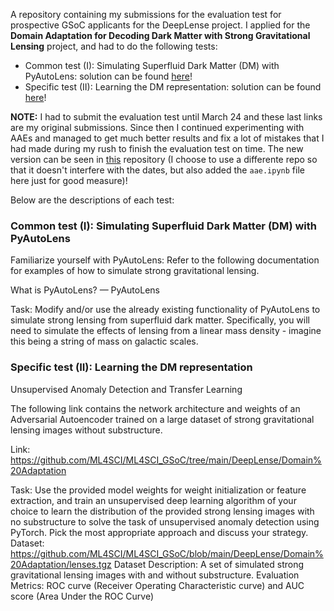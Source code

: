 A repository containing my submissions for the evaluation test for prospective GSoC applicants for the DeepLense project. I applied for the **Domain Adaptation for Decoding Dark Matter with Strong Gravitational Lensing** project, and had to do the following tests:

- Common test (I): Simulating Superfluid Dark Matter (DM) with PyAutoLens: solution can be found [here](https://github.com/zysymu/ml4sci/blob/main/superfluid_dark_matter/simulation.ipynb)!
- Specific test (II): Learning the DM representation: solution can be found [here](https://nbviewer.jupyter.org/github/zysymu/ml4sci/blob/main/domain_adaptation/domain_adaptation.ipynb)! 

**NOTE:** I had to submit the evaluation test until March 24 and these last links are my original submissions. Since then I continued experimenting with AAEs and managed to get much better results and fix a lot of mistakes that I had made during my rush to finish the evaluation test on time. The new version can be seen in [this](https://github.com/zysymu/unsupervised-adversarial-autoencoder) repository (I choose to use a differente repo so that it doesn't interfere with the dates, but also added the `aae.ipynb` file here just for good measure)!



Below are the descriptions of each test:

### Common test (I): Simulating Superfluid Dark Matter (DM) with PyAutoLens 

Familiarize yourself with PyAutoLens: Refer to the following documentation for examples of how to simulate strong gravitational lensing.

What is PyAutoLens? — PyAutoLens

Task: Modify and/or use the already existing functionality of PyAutoLens to simulate strong lensing from superfluid dark matter. Specifically, you will need to simulate the effects of lensing from a linear mass density - imagine this being a string of mass on galactic scales.

### Specific test (II): Learning the DM representation

Unsupervised Anomaly Detection and Transfer Learning

The following link contains the network architecture and weights of an Adversarial Autoencoder trained on a large dataset of strong gravitational lensing images without substructure.

Link:
https://github.com/ML4SCI/ML4SCI_GSoC/tree/main/DeepLense/Domain%20Adaptation

Task: Use the provided model weights for weight initialization or feature extraction, and train an unsupervised deep learning algorithm of your choice to learn the distribution of the provided strong lensing images with no substructure to solve the task of unsupervised anomaly detection using PyTorch. Pick the most appropriate approach and discuss your strategy.                        
Dataset: https://github.com/ML4SCI/ML4SCI_GSoC/blob/main/DeepLense/Domain%20Adaptation/lenses.tgz
Dataset Description: A set of simulated strong gravitational lensing images with and without substructure. 
Evaluation Metrics: ROC curve (Receiver Operating Characteristic curve) and AUC score (Area Under the ROC Curve)
